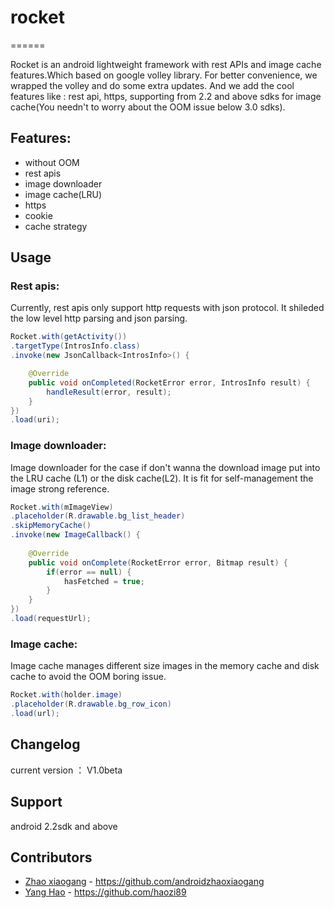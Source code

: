 # rocket
======

Rocket is an android lightweight framework with rest APIs and image cache features.Which based on google volley library.
For better convenience, we wrapped the volley and do some extra updates. And we add the cool features like : rest api, 
https, supporting from 2.2 and above sdks for image cache(You needn't to worry about the OOM issue below 3.0 sdks). 

## Features:

* without OOM 
* rest apis
* image downloader
* image cache(LRU)
* https
* cookie
* cache strategy

## Usage

### Rest apis:
Currently, rest apis only support http requests with json protocol. It shileded the low level http parsing and json parsing.

``` java
Rocket.with(getActivity())
.targetType(IntrosInfo.class)
.invoke(new JsonCallback<IntrosInfo>() {

	@Override
	public void onCompleted(RocketError error, IntrosInfo result) {
		handleResult(error, result);
	}
})
.load(uri);
```		
		
### Image downloader:
Image downloader for the case if don't wanna the download image put into the LRU cache (L1) or the disk cache(L2). It is fit for self-management the image strong reference.  

``` java
Rocket.with(mImageView)
.placeholder(R.drawable.bg_list_header)
.skipMemoryCache()
.invoke(new ImageCallback() {
					
	@Override
	public void onComplete(RocketError error, Bitmap result) {
		if(error == null) {
			hasFetched = true;
		}
	}
})
.load(requestUrl);
```

### Image cache:
Image cache manages different size images in the memory cache and disk cache to avoid the OOM boring issue.

``` java
Rocket.with(holder.image)
.placeholder(R.drawable.bg_row_icon)
.load(url);
```


## Changelog

current version ： V1.0beta

## Support 
android 2.2sdk and above

## Contributors

* [Zhao xiaogang](https://github.com/androidzhaoxiaogang) - <https://github.com/androidzhaoxiaogang>
* [Yang Hao](https://github.com/haozi89) - <https://github.com/haozi89>
